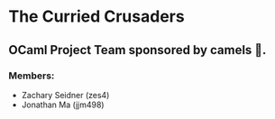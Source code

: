 # The Curried Crusaders

## OCaml Project Team sponsored by camels 🐫.

### Members:
- Zachary Seidner (zes4)  
- Jonathan Ma (jjm498)
